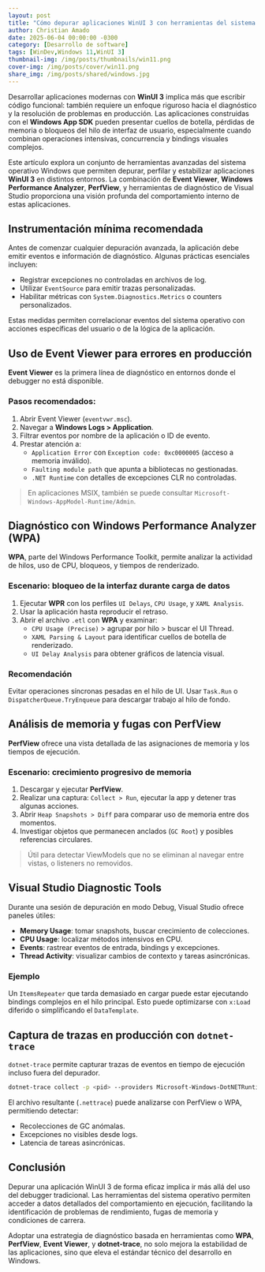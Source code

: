 ```yaml
---
layout: post
title: "Cómo depurar aplicaciones WinUI 3 con herramientas del sistema operativo"
author: Christian Amado
date: 2025-06-04 00:00:00 -0300
category: [Desarrollo de software]
tags: [WinDev,Windows 11,WinUI 3]
thumbnail-img: /img/posts/thumbnails/win11.png
cover-img: /img/posts/cover/win11.png
share_img: /img/posts/shared/windows.jpg
---
```


Desarrollar aplicaciones modernas con **WinUI 3** implica más que escribir código funcional: también requiere un enfoque riguroso hacia el diagnóstico y la resolución de problemas en producción. Las aplicaciones construidas con el **Windows App SDK** pueden presentar cuellos de botella, pérdidas de memoria o bloqueos del hilo de interfaz de usuario, especialmente cuando combinan operaciones intensivas, concurrencia y bindings visuales complejos.

Este artículo explora un conjunto de herramientas avanzadas del sistema operativo Windows que permiten depurar, perfilar y estabilizar aplicaciones **WinUI 3** en distintos entornos. La combinación de **Event Viewer**, **Windows Performance Analyzer**, **PerfView**, y herramientas de diagnóstico de Visual Studio proporciona una visión profunda del comportamiento interno de estas aplicaciones.

<!--more-->

## Instrumentación mínima recomendada

Antes de comenzar cualquier depuración avanzada, la aplicación debe emitir eventos e información de diagnóstico. Algunas prácticas esenciales incluyen:

- Registrar excepciones no controladas en archivos de log.
- Utilizar `EventSource` para emitir trazas personalizadas.
- Habilitar métricas con `System.Diagnostics.Metrics` o counters personalizados.

Estas medidas permiten correlacionar eventos del sistema operativo con acciones específicas del usuario o de la lógica de la aplicación.

## Uso de Event Viewer para errores en producción

**Event Viewer** es la primera línea de diagnóstico en entornos donde el debugger no está disponible.

### Pasos recomendados:

1. Abrir Event Viewer (`eventvwr.msc`).
2. Navegar a **Windows Logs > Application**.
3. Filtrar eventos por nombre de la aplicación o ID de evento.
4. Prestar atención a:
   - `Application Error` con `Exception code: 0xc0000005` (acceso a memoria inválido).
   - `Faulting module path` que apunta a bibliotecas no gestionadas.
   - `.NET Runtime` con detalles de excepciones CLR no controladas.

> En aplicaciones MSIX, también se puede consultar `Microsoft-Windows-AppModel-Runtime/Admin`.

## Diagnóstico con Windows Performance Analyzer (WPA)

**WPA**, parte del Windows Performance Toolkit, permite analizar la actividad de hilos, uso de CPU, bloqueos, y tiempos de renderizado.

### Escenario: bloqueo de la interfaz durante carga de datos

1. Ejecutar **WPR** con los perfiles `UI Delays`, `CPU Usage`, y `XAML Analysis`.
2. Usar la aplicación hasta reproducir el retraso.
3. Abrir el archivo `.etl` con **WPA** y examinar:
   - `CPU Usage (Precise)` > agrupar por hilo > buscar el UI Thread.
   - `XAML Parsing & Layout` para identificar cuellos de botella de renderizado.
   - `UI Delay Analysis` para obtener gráficos de latencia visual.

### Recomendación

Evitar operaciones síncronas pesadas en el hilo de UI. Usar `Task.Run` o `DispatcherQueue.TryEnqueue` para descargar trabajo al hilo de fondo.

## Análisis de memoria y fugas con PerfView

**PerfView** ofrece una vista detallada de las asignaciones de memoria y los tiempos de ejecución.

### Escenario: crecimiento progresivo de memoria

1. Descargar y ejecutar **PerfView**.
2. Realizar una captura: `Collect > Run`, ejecutar la app y detener tras algunas acciones.
3. Abrir `Heap Snapshots > Diff` para comparar uso de memoria entre dos momentos.
4. Investigar objetos que permanecen anclados (`GC Root`) y posibles referencias circulares.

> Útil para detectar ViewModels que no se eliminan al navegar entre vistas, o listeners no removidos.

## Visual Studio Diagnostic Tools

Durante una sesión de depuración en modo Debug, Visual Studio ofrece paneles útiles:

- **Memory Usage**: tomar snapshots, buscar crecimiento de colecciones.
- **CPU Usage**: localizar métodos intensivos en CPU.
- **Events**: rastrear eventos de entrada, bindings y excepciones.
- **Thread Activity**: visualizar cambios de contexto y tareas asincrónicas.

### Ejemplo

Un `ItemsRepeater` que tarda demasiado en cargar puede estar ejecutando bindings complejos en el hilo principal. Esto puede optimizarse con `x:Load` diferido o simplificando el `DataTemplate`.

## Captura de trazas en producción con `dotnet-trace`

`dotnet-trace` permite capturar trazas de eventos en tiempo de ejecución incluso fuera del depurador.

```bash
dotnet-trace collect -p <pid> --providers Microsoft-Windows-DotNETRuntime
```

El archivo resultante (`.nettrace`) puede analizarse con PerfView o WPA, permitiendo detectar:

- Recolecciones de GC anómalas.
- Excepciones no visibles desde logs.
- Latencia de tareas asincrónicas.

## Conclusión

Depurar una aplicación WinUI 3 de forma eficaz implica ir más allá del uso del debugger tradicional. Las herramientas del sistema operativo permiten acceder a datos detallados del comportamiento en ejecución, facilitando la identificación de problemas de rendimiento, fugas de memoria y condiciones de carrera.

Adoptar una estrategia de diagnóstico basada en herramientas como **WPA**, **PerfView**, **Event Viewer**, y **dotnet-trace**, no solo mejora la estabilidad de las aplicaciones, sino que eleva el estándar técnico del desarrollo en Windows.